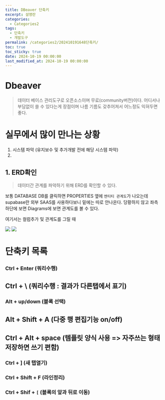 ```yaml
---
title: DBeaver 단축키
excerpt: 설명란
categories:
  - Categories2
tags:
  - 단축키
  - 개발도구
permalink: /categories2/202410191648단축키/
toc: true
toc_sticky: true
date: 2024-10-19 00:00:00
last_modified_at: 2024-10-19 00:00:00
---
```

# Dbeaver
> 데이터 베이스 관리도구로 오픈소스이며 무료(community버전)이다.
> 어디서나 부담없이 쓸 수 있다는게 장점이며 나름 기름도 갖추어져서 어느정도 익혀두면 좋다.

# 실무에서 많이 만나는 상황
1. 시스템 파악 (유지보수 및 추가개발 전에 해당 시스템 파악)
2. 


## 1. ERD확인
> 데이터간 관계를 파악하기 위해 ERD를 확인할 수 있다.

보통 DATABASE DB를 클릭하면 PROPERTIES 옆에 `엔티티 관계도`가 나오는데 supabase란 외부 SAAS를 사용하다보니 밑에는 따로 안나온다. 당황하지 않고 좌측 하단에 보면 Diagrams에 보면 관계도를 볼 수 있다.

여기서는 컬럼추가 및 관계도를 그릴 때 

![](_md파일/Pasted%20image%2020250104210643.png)
![](_md파일/Pasted%20image%2020250104210708.png)

# 단축키 목록

### Ctrl + Enter (쿼리수행)
## Ctrl + \ (쿼리수행 : 결과가 다른탭에서 표기)
### Alt + up/down (블록 선택)

## Alt + Shift + A (다중 행 편집기능 on/off)

## Ctrl + Alt + space (템플릿 양식 사용 => 자주쓰는 형태 저장하면 쓰기 편함)  

### Ctrl + ] (새 탭열기)

### Ctrl + Shift + F (라인정리)

### Ctrl + Shif + `[` (블록의 앞과 뒤로 이동)